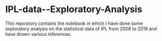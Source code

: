 # IPL-data--Exploratory-Analysis
This repository contains the notebook in which I have done some exploratory analysis on the statistical data of IPL from 2008 to 2019 and have drawn various inferences.
